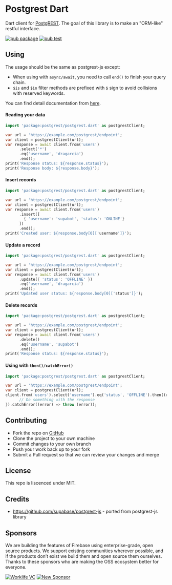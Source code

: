 # Postgrest Dart

Dart client for [PostgREST](https://postgrest.org). The goal of this library is to make an "ORM-like" restful interface. 

[![pub package](https://img.shields.io/pub/v/postgrest.svg)](https://pub.dev/packages/postgrest)
[![pub test](https://github.com/supabase/postgrest-dart/workflows/Test/badge.svg)](https://github.com/supabase/postgrest-dart/actions?query=workflow%3ATest)

## Using

The usage should be the same as postgrest-js except:
- When using with `async/await`, you need to call `end()` to finish your query chain.
- `$is` and `$in` filter methods are prefixed with `$` sign to avoid collisions with reserved keywords.

You can find detail documentation from [here](https://supabase.io/docs/about).

#### Reading your data

```dart
import 'package:postgrest/postgrest.dart' as postgrestClient;

var url = 'https://example.com/postgrest/endpoint';
var client = postgrestClient(url);
var response = await client.from('users')
      .select('*')
      .eq('username', 'dragarcia')
      .end();
print('Response status: ${response.status}');
print('Response body: ${response.body}');
```

#### Insert records

```dart
import 'package:postgrest/postgrest.dart' as postgrestClient;

var url = 'https://example.com/postgrest/endpoint';
var client = postgrestClient(url);
var response = await client.from('users')
      .insert([
        { 'username': 'supabot', 'status': 'ONLINE'}
      ])
      .end();
print('Created user: ${response.body[0]['username']}');
```

#### Update a record

```dart
import 'package:postgrest/postgrest.dart' as postgrestClient;

var url = 'https://example.com/postgrest/endpoint';
var client = postgrestClient(url);
var response = await client.from('users')
      .update({ 'status': 'OFFLINE' })
      .eq('username', 'dragarcia')
      .end();
print('Updated user status: ${response.body[0]['status']}');
```

#### Delete records

```dart
import 'package:postgrest/postgrest.dart' as postgrestClient;

var url = 'https://example.com/postgrest/endpoint';
var client = postgrestClient(url);
var response = await client.from('users')
      .delete()
      .eq('username', 'supabot')
      .end();
print('Response status: ${response.status}');
```

#### Using with `then()/catchError()`

```dart
import 'package:postgrest/postgrest.dart' as postgrestClient;

var url = 'https://example.com/postgrest/endpoint';
var client = postgrestClient(url);
client.from('users').select('username').eq('status', 'OFFLINE').then((res) {
      // Do something with the response
}).catchError((error) => throw (error));
```

## Contributing

- Fork the repo on [GitHub](https://github.com/supabase/postgrest-dart)
- Clone the project to your own machine
- Commit changes to your own branch
- Push your work back up to your fork
- Submit a Pull request so that we can review your changes and merge

## License

This repo is liscenced under MIT.

## Credits

- https://github.com/supabase/postgrest-js - ported from postgrest-js library

## Sponsors

We are building the features of Firebase using enterprise-grade, open source products. We support existing communities wherever possible, and if the products don’t exist we build them and open source them ourselves. Thanks to these sponsors who are making the OSS ecosystem better for everyone.

[![Worklife VC](https://user-images.githubusercontent.com/10214025/90451355-34d71200-e11e-11ea-81f9-1592fd1e9146.png)](https://www.worklife.vc)
[![New Sponsor](https://user-images.githubusercontent.com/10214025/90518111-e74bbb00-e198-11ea-8f88-c9e3c1aa4b5b.png)](https://github.com/sponsors/supabase)
